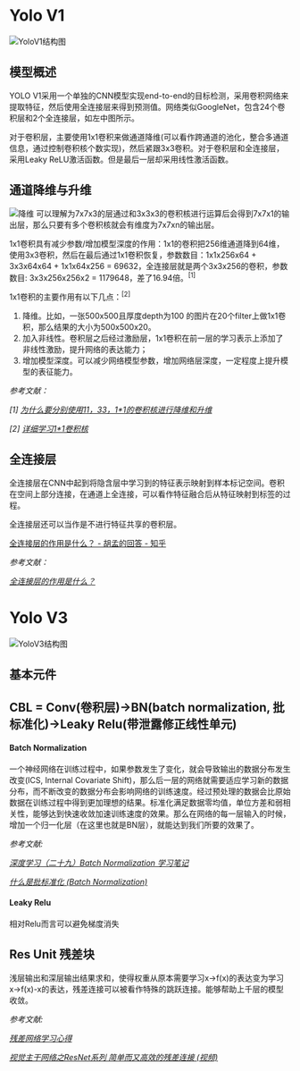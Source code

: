# Yolo V1
![YoloV1结构图](https://imgconvert.csdnimg.cn/aHR0cHM6Ly9tbWJpei5xcGljLmNuL21tYml6X3BuZy9pYzRmYWpIQ1dpYkl6OXJmMXFuTjJNSkZnYTdYeWljdWliSnEwWWJCdmZ0clRvdmM4NTh1dXdNNmx3Q0V4V3UySHVTM3dnRWRpY0hKM0JZQUxxcFdRbDA1NU1BLzY0MA?x-oss-process=image/format,png)

## 模型概述

YOLO V1采用一个单独的CNN模型实现end-to-end的目标检测，采用卷积网络来提取特征，然后使用全连接层来得到预测值。网络类似GoogleNet，包含24个卷积层和2个全连接层，如左中图所示。

对于卷积层，主要使用1x1卷积来做通道降维(可以看作跨通道的池化，整合多通道信息，通过控制卷积核个数实现)，然后紧跟3x3卷积。对于卷积层和全连接层，采用Leaky ReLU激活函数。但是最后一层却采用线性激活函数。

## 通道降维与升维
![降维](https://img-blog.csdnimg.cn/20201216161039363.gif#pic_center)
可以理解为7x7x3的层通过和3x3x3的卷积核进行运算后会得到7x7x1的输出层，那么只要有多个卷积核就会有维度为7x7xn的输出层。

1x1卷积具有减少参数/增加模型深度的作用：1x1的卷积把256维通道降到64维，使用3x3卷积，然后在最后通过1x1卷积恢复，参数数目：1x1x256x64 + 3x3x64x64 + 1x1x64x256 = 69632，全连接层就是两个3x3x256的卷积，参数数目: 3x3x256x256x2 = 1179648，差了16.94倍。<sup>[1]<sup>

1x1卷积的主要作用有以下几点：<sup>[2]<sup>

1. 降维。比如，一张500x500且厚度depth为100 的图片在20个filter上做1x1卷积，那么结果的大小为500x500x20。
2. 加入非线性。卷积层之后经过激励层，1x1卷积在前一层的学习表示上添加了非线性激励，提升网络的表达能力；
3. 增加模型深度。可以减少网络模型参数，增加网络层深度，一定程度上提升模型的表征能力。

*参考文献：*

*[1] [为什么要分别使用1*1，3*3，1*1的卷积核进行降维和升维](https://blog.csdn.net/qq_37365385/article/details/111224471)*

*[2] [详细学习1*1卷积核](https://blog.csdn.net/qq_27871973/article/details/82970640)*

## 全连接层
全连接层在CNN中起到将隐含层中学习到的特征表示映射到样本标记空间。卷积在空间上部分连接，在通道上全连接，可以看作特征融合后从特征映射到标签的过程。

全连接层还可以当作是不进行特征共享的卷积层。

[全连接层的作用是什么？ - 胡孟的回答 - 知乎](https://www.zhihu.com/question/41037974/answer/150585634)

*参考文献：*

*[全连接层的作用是什么？](https://www.zhihu.com/question/41037974)*

# Yolo V3
![YoloV3结构图](https://pic2.zhimg.com/v2-af7f12ef17655870f1c65b17878525f1_r.jpg)


## 基本元件
## CBL = Conv(卷积层)->BN(batch normalization, 批标准化)->Leaky Relu(带泄露修正线性单元)
#### Batch Normalization
一个神经网络在训练过程中，如果参数发生了变化，就会导致输出的数据分布发生改变(ICS, Internal Covariate Shift)，那么后一层的网络就需要适应学习新的数据分布，而不断改变的数据分布会影响网络的训练速度。经过预处理的数据会比原始数据在训练过程中得到更加理想的结果。标准化满足数据零均值，单位方差和弱相关性，能够达到快速收敛加速训练速度的效果。那么在网络的每一层输入的时候，增加一个归一化层（在这里也就是BN层），就能达到我们所要的效果了。

*参考文献:*

*[深度学习（二十九）Batch Normalization 学习笔记](https://blog.csdn.net/hjimce/article/details/50866313)*

*[什么是批标准化 (Batch Normalization)](https://zhuanlan.zhihu.com/p/24810318)*

#### Leaky Relu
相对Relu而言可以避免梯度消失
## Res Unit 残差块
浅层输出和深层输出结果求和，使得权重从原本需要学习x->f(x)的表达变为学习x->f(x)-x的表达，残差连接可以被看作特殊的跳跃连接。能够帮助上千层的模型收敛。

*参考文献:*

*[残差网络学习心得](https://blog.csdn.net/litt1e/article/details/87644012)*

*[视觉主干网络之ResNet系列 简单而又高效的残差连接 (视频)](https://www.bilibili.com/video/BV1UK4y1U7aG)*